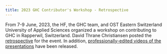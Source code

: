 ```yaml
---
title: 2023 GHC Contributor's Workshop - Retrospective
---
```


From 7-9 June, 2023, the HF, the GHC team, and OST Eastern Switzerland University of Applied Sciences organized a workshop on contributing to GHC in Rapperwil, Switzerland. David Thrane Christiansen posted the <a href="/reports/2023-ghc-contributors-workshop/">retrospective</a> for the event. In addition, <a href="https://www.youtube.com/playlist?list=PLQpeDZt0_xQfTQPvjsT1ub-qVPXJ6fVy0">professionally-edited videos of the presentations</a> have been released.
